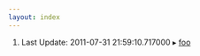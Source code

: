 ```yaml
---
layout: index
---
```


<ol class="posts home">  <li>   <span class='date'>Last Update: 2011-07-31 21:59:10.717000</span>    ▸ <a href='notes/foo.html'>foo</a>  </li></ol>